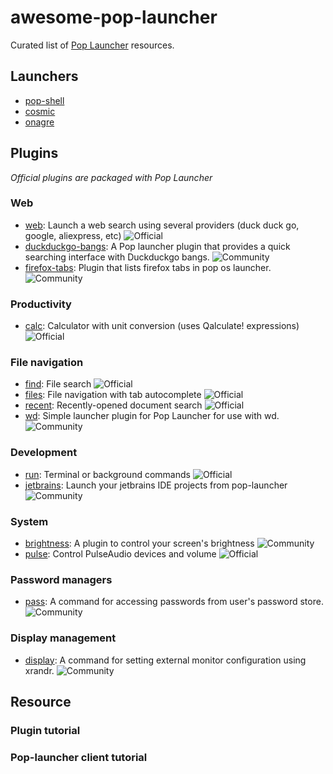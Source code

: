 # awesome-pop-launcher

Curated list of [Pop Launcher](https://github.com/pop-os/launcher) resources.

## Launchers

- [pop-shell](https://github.com/pop-os/shell/)
- [cosmic](https://github.com/pop-os/cosmic-launcher)
- [onagre](https://github.com/oknozor/onagre)

## Plugins

*Official plugins are packaged with Pop Launcher*

### Web

- [web](https://github.com/pop-os/launcher/blob/master/plugins/src/web): Launch a web search using several providers (duck duck go, google, aliexpress, etc) ![Official](https://img.shields.io/badge/-Offical-blue)
- [duckduckgo-bangs](https://github.com/foo-dogsquared/pop-launcher-plugin-duckduckgo-bangs): A Pop launcher plugin that provides a quick searching interface with Duckduckgo bangs. ![Community](https://img.shields.io/badge/-Community-red)
- [firefox-tabs](https://github.com/rcastill/pop-launcher-firefox-tabs): Plugin that lists firefox tabs in pop os launcher. ![Community](https://img.shields.io/badge/-Community-red)

### Productivity

- [calc](https://github.com/pop-os/launcher/blob/master/plugins/src/calc): Calculator with unit conversion (uses Qalculate! expressions) ![Official](https://img.shields.io/badge/-Offical-blue)

### File navigation

- [find](https://github.com/pop-os/launcher/blob/master/plugins/src/find): File search ![Official](https://img.shields.io/badge/-Offical-blue)
- [files](https://github.com/pop-os/launcher/blob/master/plugins/src/files): File navigation with tab autocomplete ![Official](https://img.shields.io/badge/-Offical-blue)
- [recent](https://github.com/pop-os/launcher/blob/master/plugins/src/recent): Recently-opened document search ![Official](https://img.shields.io/badge/-Offical-blue)
- [wd](https://github.com/erauer/wd-launcher): Simple launcher plugin for Pop Launcher for use with wd. ![Community](https://img.shields.io/badge/-Community-red)

### Development

- [run](https://github.com/pop-os/launcher/blob/master/plugins/src/terminal): Terminal or background commands ![Official](https://img.shields.io/badge/-Offical-blue)
- [jetbrains](https://github.com/oknozor/pop-launcher-jetbrains-plugin): Launch your jetbrains IDE projects from pop-launcher ![Community](https://img.shields.io/badge/-Community-red)

### System

- [brightness](https://github.com/lucas-dclrcq/pop-launcher-brightness-plugin): A plugin to control your screen's brightness ![Community](https://img.shields.io/badge/-Community-red)
- [pulse](https://github.com/pop-os/launcher/blob/master/plugins/src/pulse): Control PulseAudio devices and volume ![Official](https://img.shields.io/badge/-Offical-blue)

### Password managers

- [pass](https://github.com/pbui/pop-launcher-scripts): A command for accessing passwords from user's password store. ![Community](https://img.shields.io/badge/-Community-red)

### Display management

- [display](https://github.com/pbui/pop-launcher-scripts): A command for setting external monitor configuration using xrandr. ![Community](https://img.shields.io/badge/-Community-red)

## Resource

### Plugin tutorial

### Pop-launcher client tutorial
